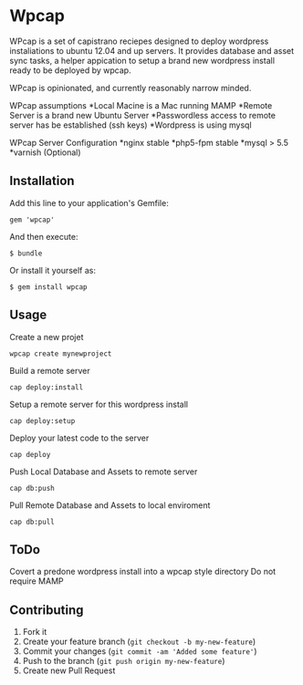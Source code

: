 # Wpcap

WPcap is a set of capistrano reciepes designed to deploy wordpress instaliations to ubuntu 12.04 and up servers. It provides database and asset sync tasks, a helper appication to setup a brand new wordpress install ready to be deployed by wpcap.  

WPcap is opinionated, and currently reasonably narrow minded.  

WPcap assumptions
*Local Macine is a Mac running MAMP
*Remote Server is a brand new Ubuntu Server 
*Passwordless access to remote server has be established (ssh keys) 
*Wordpress is using mysql

WPcap Server Configuration
*nginx stable
*php5-fpm stable
*mysql > 5.5
*varnish (Optional)

## Installation

Add this line to your application's Gemfile:

    gem 'wpcap'

And then execute:

    $ bundle

Or install it yourself as:

    $ gem install wpcap

## Usage

Create a new projet
  
    wpcap create mynewproject

Build a remote server
  
    cap deploy:install

Setup a remote server for this wordpress install

    cap deploy:setup

Deploy your latest code to the server

    cap deploy
    
Push Local Database and Assets to remote server

    cap db:push
    
Pull Remote Database and Assets to local enviroment

    cap db:pull
    
## ToDo

Covert a predone wordpress install into a wpcap style directory
Do not require MAMP

## Contributing

1. Fork it
2. Create your feature branch (`git checkout -b my-new-feature`)
3. Commit your changes (`git commit -am 'Added some feature'`)
4. Push to the branch (`git push origin my-new-feature`)
5. Create new Pull Request
